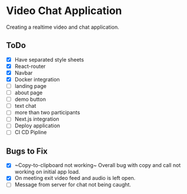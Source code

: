 # Video Chat Application

Creating a realtime video and chat application.

## ToDo

-   [x] Have separated style sheets
-   [x] React-router
-   [x] Navbar
-   [x] Docker integration
-   [ ] landing page
-   [ ] about page
-   [ ] demo button
-   [ ] text chat
-   [ ] more than two participants
-   [ ] Next.js integration
-   [ ] Deploy application
-   [ ] CI CD Pipline

## Bugs to Fix

-   [x] ~Copy-to-clipboard not working~ Overall bug with copy and call not working on initial app load.
-   [x] On meeting exit video feed and audio is left open.
-   [ ] Message from server for chat not being caught.